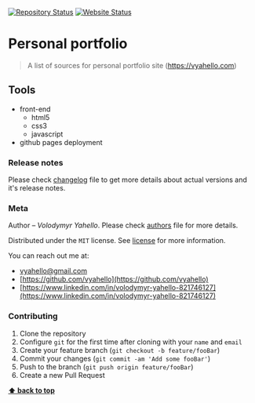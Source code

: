 [![Repository Status](https://img.shields.io/badge/Repository%20Status-Maintained-dark%20green.svg)](https://vyahello.github.io)
[![Website Status](https://img.shields.io/badge/Website%20Status-Online-green)](https://vyahello.github.io)

# Personal portfolio

> A list of sources for personal portfolio site (https://vyahello.com)

## Tools

- front-end
  - html5
  - css3
  - javascript
- github pages deployment

### Release notes

Please check [changelog](CHANGELOG.md) file to get more details about actual versions and it's release notes.

### Meta

Author – _Volodymyr Yahello_. Please check [authors](AUTHORS.md) file for more details.

Distributed under the `MIT` license. See [license](LICENSE.md) for more information.

You can reach out me at:
* [vyahello@gmail.com](vyahello@gmail.com)
* [https://github.com/vyahello](https://github.com/vyahello)
* [https://www.linkedin.com/in/volodymyr-yahello-821746127](https://www.linkedin.com/in/volodymyr-yahello-821746127)

### Contributing

1. Clone the repository
2. Configure `git` for the first time after cloning with your `name` and `email`
3. Create your feature branch (`git checkout -b feature/fooBar`)
4. Commit your changes (`git commit -am 'Add some fooBar'`)
5. Push to the branch (`git push origin feature/fooBar`)
6. Create a new Pull Request

**[⬆ back to top](#personal-portfolio)**
